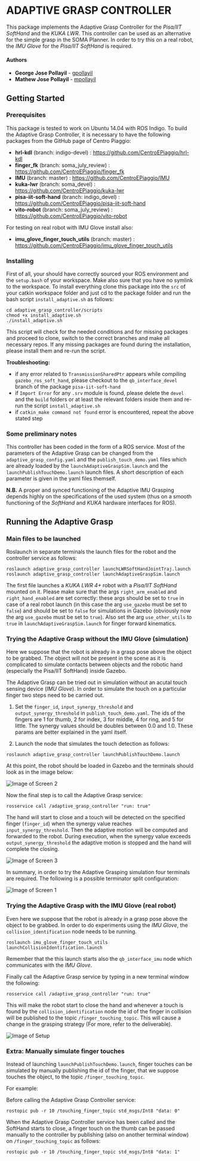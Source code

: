 # ADAPTIVE GRASP CONTROLLER

This package implements the Adaptive Grasp Controller for the *Pisa/IIT SoftHand* and the *KUKA LWR*. This controller can be used as an alternative for the simple grasp in the SOMA Planner.
In order to try this on a real robot, the *IMU Glove* for the *Pisa/IIT SoftHand* is required.

#### Authors

* **George Jose Pollayil** - [gpollayil](https://github.com/gpollayil)
* **Mathew Jose Pollayil** - [mpollayil](https://github.com/mpollayil)

## Getting Started

### Prerequisites

This package is tested to work on Ubuntu 14.04 with ROS Indigo.
To build the Adaptive Grasp Controller, it is necessary to have the following packages from the GitHub page of Centro Piaggio:

- **hrl-kdl** (branch: indigo-devel) : https://github.com/CentroEPiaggio/hrl-kdl
- **finger_fk** (branch: soma_july_review) : https://github.com/CentroEPiaggio/finger_fk
- **IMU** (branch: master) : https://github.com/CentroEPiaggio/IMU
- **kuka-lwr** (branch: soma_devel) : https://github.com/CentroEPiaggio/kuka-lwr
- **pisa-iit-soft-hand** (branch: indigo_devel) : https://github.com/CentroEPiaggio/pisa-iit-soft-hand
- **vito-robot** (branch: soma_july_review) : https://github.com/CentroEPiaggio/vito-robot

For testing on real robot with IMU Glove install also:

- **imu_glove_finger_touch_utils** (branch: master) : https://github.com/CentroEPiaggio/imu_glove_finger_touch_utils 

### Installing

First of all, your should have correctly sourced your ROS environment and the `setup.bash` of your workspace. Make also sure that you have no symlink to the workspace. To install everything clone this package into the `src` of your catkin workspace folder and just cd to the package folder and run the bash script `install_adaptive.sh` as follows:

```
cd adaptive_grasp_controller/scripts
chmod +x install_adaptive.sh
./install_adaptive.sh
```

This script will check for the needed conditions and for missing packages and proceed to clone, switch to the correct branches and make all necessary repos.
If any missing packages are found during the installation, please install them and re-run the script. 

**Troubleshooting:**
- if any error related to `TransmissionSharedPtr` appears while compiling `gazebo_ros_soft_hand`, please checkout to the `qb_interface_devel` branch of the package `pisa-iit-soft-hand`
- if `Import Error` for any `.srv` module is found, please delete the `devel` and the `build` folders or at least the relevant folders inside them and re-run the script `install_adaptive.sh`
- if `catkin_make command not found` error is encountered, repeat the above stated step

### Some preliminary notes

This controller has been coded in the form of a ROS service. Most of the parameters of the Adaptive Grasp can be changed from the `adaptive_grasp_config.yaml` and the `publish_touch_demo.yaml` files which are already loaded by the `launchAdaptiveGraspSim.launch` and the `launchPublishTouchDemo.launch` launch files. A short description of each parameter is given in the yaml files themself.

**N.B.** A proper and synced functioning of the Adaptive IMU Grasping depends highly on the specifications of the used system (thus on a smooth functioning of the *SoftHand* and *KUKA* hardware interfaces for ROS).

## Running the Adaptive Grasp

### Main files to be launched

Roslaunch in separate terminals the launch files for the robot and the controller service as follows:

```
roslaunch adaptive_grasp_controller launchLWRSoftHandJointTraj.launch
roslaunch adaptive_grasp_controller launchAdaptiveGraspSim.launch
```

The first file launches a *KUKA LWR 4+* robot with a *Pisa/IIT SoftHand* mounted on it. Please make sure that the args `right_arm_enabled` and `right_hand_enabled` are set correctly: these args should be set to `true` in case of a real robot launch (in this case the arg `use_gazebo` must be set to `false`) and should be set to `false` for simulations in Gazebo (obviously now the arg `use_gazebo` must be set to `true`). Also set the arg `use_other_utils` to `true` in `launchAdaptiveGraspSim.launch` for finger forward kinematics.

### Trying the Adaptive Grasp without the IMU Glove (simulation)

Here we suppose that the robot is already in a grasp pose above the object to be grabbed. The object will not be present in the scene as it is complicated to simulate contacts between objects and the robotic hand (especially the Pisa/IIT SoftHand) inside Gazebo.

The Adaptive Grasp can be tried out in simulation without an acutal touch sensing device (*IMU Glove*). In order to simulate the touch on a particular finger two steps need to be carried out.

1. Set the `finger_id`, `input_synergy_threshold` and `output_synergy_threshold` in `publish_touch_demo.yaml`. The ids of the fingers are 1 for thumb, 2 for index, 3 for middle, 4 for ring, and 5 for little. The synergy values should be doubles between 0.0 and 1.0. These params are better explained in the yaml itself.

2. Launch the node that simulates the touch detection as follows:

```
roslaunch adaptive_grasp_controller launchPublishTouchDemo.launch
```

At this point, the robot should be loaded in Gazebo and the terminals should look as in the image below:

![Image of Screen 2](https://github.com/CentroEPiaggio/adaptive_grasp_controller/blob/master/images/screen_2.png)

Now the final step is to call the Adaptive Grasp service:

```
rosservice call /adaptive_grasp_controller "run: true" 
```

The hand will start to close and a touch will be detected on the specified finger (`finger_id`) when the synergy value reaches `input_synergy_threshold`. Then the adaptive motion will be computed and forwarded to the robot. During execution, when the synergy value exceeds `output_synergy_threshold` the adaptive motion is stopped and the hand will complete the closing.

![Image of Screen 3](https://github.com/CentroEPiaggio/adaptive_grasp_controller/blob/master/images/screen_3.png)

In summary, in order to try the Adaptive Grasping simulation four terminals are required. The following is a possible terminator split configuration:

![Image of Screen 1](https://github.com/CentroEPiaggio/adaptive_grasp_controller/blob/master/images/screen_1.png)

### Trying the Adaptive Grasp with the IMU Glove (real robot)

Even here we suppose that the robot is already in a grasp pose above the object to be grabbed. In order to do experiments using the *IMU Glove*, the `collision_identification` node needs to be running. 

```
roslaunch imu_glove_finger_touch_utils launchCollisionIdentification.launch
```

Remember that the this launch starts also the `qb_interface_imu` node which communicates with the *IMU Glove*. 

Finally call the Adaptive Grasp service by typing in a new terminal window the following:

```
rosservice call /adaptive_grasp_controller "run: true"
```

This will make the robot start to close the hand and whenever a touch is found by the `collision_identification` node the id of the finger in collision will be published to the topic `/finger_touching_topic`. This will cause a change in the grasping strategy (For more, refer to the deliverable).

![Image of Setup](https://github.com/CentroEPiaggio/adaptive_grasp_controller/blob/master/images/setup.png)

### Extra: Manually simulate finger touches

Instead of launching `launchPublishTouchDemo.launch`, finger touches can be simulated by manually publishing the id of the finger, that we suppose touches the object, to the topic `/finger_touching_topic`.

For example:

Before calling the Adaptive Grasp Controller service:

```
rostopic pub -r 10 /touching_finger_topic std_msgs/Int8 "data: 0"
```

When the Adaptive Grasp Controller service has been called and the SoftHand starts to close, a finger touch on the thumb can be passed manually to the controller by publishing (also on another terminal window) on `/finger_touching_topic` as follows:

```
rostopic pub -r 10 /touching_finger_topic std_msgs/Int8 "data: 1"
```
